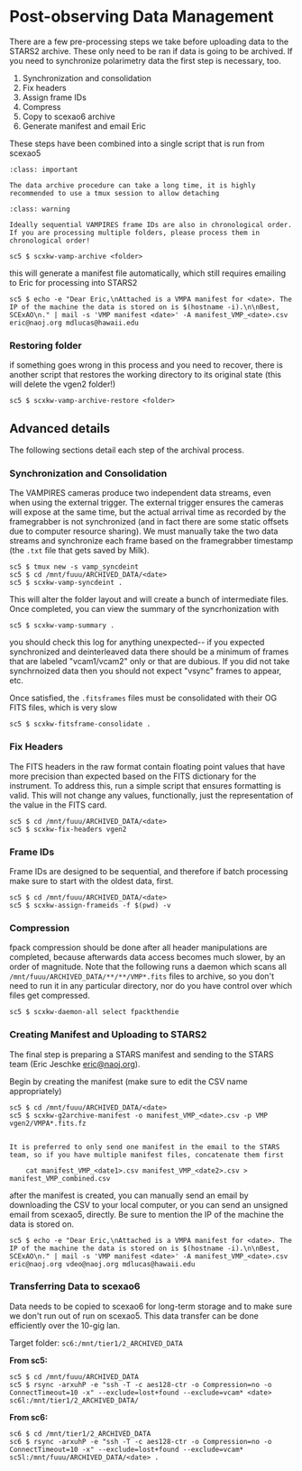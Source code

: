 # Post-observing Data Management

There are a few pre-processing steps we take before uploading data to the STARS2 archive. These only need to be ran if data is going to be archived. If you need to synchronize polarimetry data the first step is necessary, too.

1. Synchronization and consolidation
1. Fix headers
1. Assign frame IDs
1. Compress
1. Copy to scexao6 archive
1. Generate manifest and email Eric

These steps have been combined into a single script that is run from scexao5


```{admonition} Background execution
:class: important

The data archive procedure can take a long time, it is highly recommended to use a tmux session to allow detaching
```

```{admonition} Frame IDs
:class: warning

Ideally sequential VAMPIRES frame IDs are also in chronological order. If you are processing multiple folders, please process them in chronological order!
```

```
sc5 $ scxkw-vamp-archive <folder>
```

this will generate a manifest file automatically, which still requires emailing to Eric for processing into STARS2

```
sc5 $ echo -e "Dear Eric,\nAttached is a VMPA manifest for <date>. The IP of the machine the data is stored on is $(hostname -i).\n\nBest, SCExAO\n." | mail -s 'VMP manifest <date>' -A manifest_VMP_<date>.csv eric@naoj.org mdlucas@hawaii.edu
```


### Restoring folder

if something goes wrong in this process and you need to recover, there is another script that restores the working directory to its original state (this will delete the vgen2 folder!)

```
sc5 $ scxkw-vamp-archive-restore <folder>
```

## Advanced details

The following sections detail each step of the archival process.

### Synchronization and Consolidation

The VAMPIRES cameras produce two independent data streams, even when using the external trigger. The external trigger ensures the cameras will expose at the same time, but the actual arrival time as recorded by the framegrabber is not synchronized (and in fact there are some static offsets due to computer resource sharing). We must manually take the two data streams and synchronize each frame based on the framegrabber timestamp (the `.txt` file that gets saved by Milk).

```
sc5 $ tmux new -s vamp_syncdeint
sc5 $ cd /mnt/fuuu/ARCHIVED_DATA/<date>
sc5 $ scxkw-vamp-syncdeint .
```

This will alter the folder layout and will create a bunch of intermediate files. Once completed, you can view the summary of the syncrhonization with

```
sc5 $ scxkw-vamp-summary .
```

you should check this log  for anything unexpected-- if you expected synchronized and deinterleaved data there should be a minimum of frames that are labeled "vcam1/vcam2" only or that are dubious. If you did not take synchrnoized data then you should not expect "vsync" frames to appear, etc.

Once satisfied, the `.fitsframes` files must be consolidated with their OG FITS files, which is very slow

```
sc5 $ scxkw-fitsframe-consolidate .
```

### Fix Headers

The FITS headers in the raw format contain floating point values that have more precision than expected based on the FITS dictionary for the instrument. To address this, run a simple script that ensures formatting is valid. This will not change any values, functionally, just the representation of the value in the FITS card.

```
sc5 $ cd /mnt/fuuu/ARCHIVED_DATA/<date>
sc5 $ scxkw-fix-headers vgen2
```

### Frame IDs

Frame IDs are designed to be sequential, and therefore if batch processing make sure to start with the oldest data, first.

```
sc5 $ cd /mnt/fuuu/ARCHIVED_DATA/<date>
sc5 $ scxkw-assign-frameids -f $(pwd) -v
```

### Compression

fpack compression should be done after all header manipulations are completed, because afterwards data access becomes much slower, by an order of magnitude. Note that the following runs a daemon which scans all `/mnt/fuuu/ARCHIVED_DATA/**/**/VMP*.fits` files to archive, so you don't need to run it in any particular directory, nor do you have control over which files get compressed.

```
sc5 $ scxkw-daemon-all select fpackthendie
```

### Creating Manifest and Uploading to STARS2

The final step is preparing a STARS manifest and sending to the STARS team (Eric Jeschke <eric@naoj.org>).

Begin by creating the manifest (make sure to edit the CSV name appropriately)

```
sc5 $ cd /mnt/fuuu/ARCHIVED_DATA/<date>
sc5 $ scxkw-g2archive-manifest -o manifest_VMP_<date>.csv -p VMP vgen2/VMPA*.fits.fz
```

```{admonition} Combining manifests

It is preferred to only send one manifest in the email to the STARS team, so if you have multiple manifest files, concatenate them first

    cat manifest_VMP_<date1>.csv manifest_VMP_<date2>.csv > manifest_VMP_combined.csv
```

after the manifest is created, you can manually send an email by downloading the CSV to your local computer, or you can send an unsigned email from scexao5, directly. Be sure to mention the IP of the machine the data is stored on.

```
sc5 $ echo -e "Dear Eric,\nAttached is a VMPA manifest for <date>. The IP of the machine the data is stored on is $(hostname -i).\n\nBest, SCExAO\n." | mail -s 'VMP manifest <date>' -A manifest_VMP_<date>.csv eric@naoj.org vdeo@naoj.org mdlucas@hawaii.edu
```

### Transferring Data to scexao6

Data needs to be copied to scexao6 for long-term storage and to make sure we don't run out of run on scexao5. This data transfer can be done efficiently over the 10-gig lan.

Target folder: `sc6:/mnt/tier1/2_ARCHIVED_DATA`


**From sc5:**
```
sc5 $ cd /mnt/fuuu/ARCHIVED_DATA
sc5 $ rsync -arxuhP -e "ssh -T -c aes128-ctr -o Compression=no -o ConnectTimeout=10 -x" --exclude=lost+found --exclude=vcam* <date> sc6l:/mnt/tier1/2_ARCHIVED_DATA/
```


**From sc6:**
```
sc6 $ cd /mnt/tier1/2_ARCHIVED_DATA
sc6 $ rsync -arxuhP -e "ssh -T -c aes128-ctr -o Compression=no -o ConnectTimeout=10 -x" --exclude=lost+found --exclude=vcam* sc5l:/mnt/fuuu/ARCHIVED_DATA/<date> .
```

